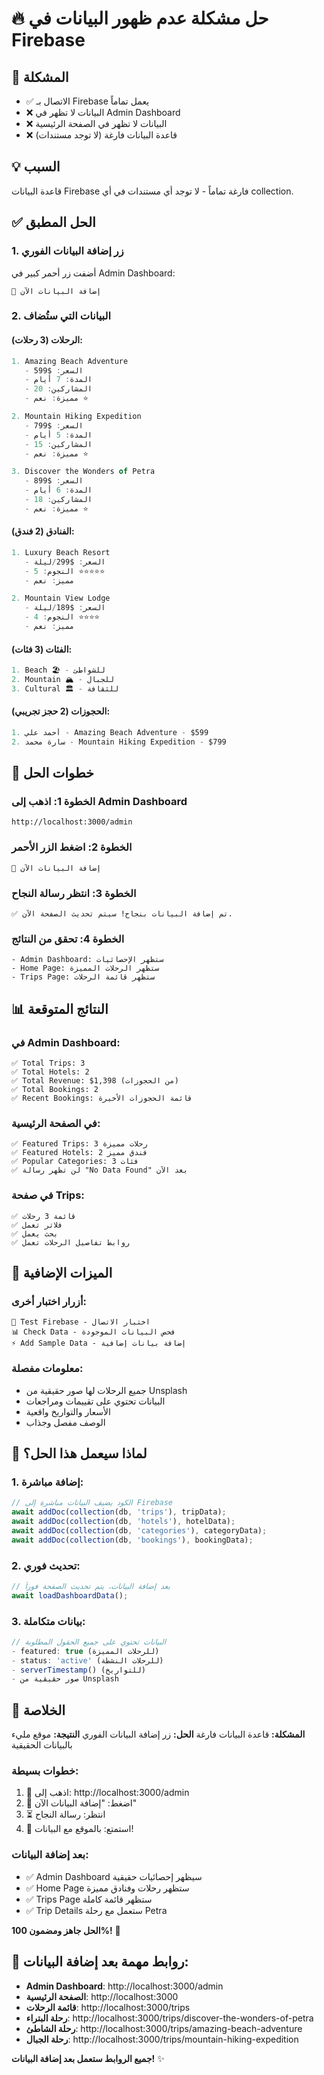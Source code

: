 # 🔥 حل مشكلة عدم ظهور البيانات في Firebase

## 🎯 **المشكلة**
- ✅ الاتصال بـ Firebase يعمل تماماً
- ❌ البيانات لا تظهر في Admin Dashboard
- ❌ البيانات لا تظهر في الصفحة الرئيسية
- ❌ قاعدة البيانات فارغة (لا توجد مستندات)

## 💡 **السبب**
قاعدة البيانات Firebase فارغة تماماً - لا توجد أي مستندات في أي collection.

## ✅ **الحل المطبق**

### **1. زر إضافة البيانات الفوري**
أضفت زر أحمر كبير في Admin Dashboard:
```
🚀 إضافة البيانات الآن
```

### **2. البيانات التي ستُضاف**

#### **الرحلات (3 رحلات):**
```javascript
1. Amazing Beach Adventure
   - السعر: $599
   - المدة: 7 أيام
   - المشاركين: 20
   - مميزة: نعم ⭐

2. Mountain Hiking Expedition
   - السعر: $799
   - المدة: 5 أيام
   - المشاركين: 15
   - مميزة: نعم ⭐

3. Discover the Wonders of Petra
   - السعر: $899
   - المدة: 6 أيام
   - المشاركين: 18
   - مميزة: نعم ⭐
```

#### **الفنادق (2 فندق):**
```javascript
1. Luxury Beach Resort
   - السعر: $299/ليلة
   - النجوم: 5 ⭐⭐⭐⭐⭐
   - مميز: نعم

2. Mountain View Lodge
   - السعر: $189/ليلة
   - النجوم: 4 ⭐⭐⭐⭐
   - مميز: نعم
```

#### **الفئات (3 فئات):**
```javascript
1. Beach 🏖️ - للشواطئ
2. Mountain 🏔️ - للجبال
3. Cultural 🏛️ - للثقافة
```

#### **الحجوزات (2 حجز تجريبي):**
```javascript
1. أحمد علي - Amazing Beach Adventure - $599
2. سارة محمد - Mountain Hiking Expedition - $799
```

## 🚀 **خطوات الحل**

### **الخطوة 1: اذهب إلى Admin Dashboard**
```
http://localhost:3000/admin
```

### **الخطوة 2: اضغط الزر الأحمر**
```
🚀 إضافة البيانات الآن
```

### **الخطوة 3: انتظر رسالة النجاح**
```
✅ تم إضافة البيانات بنجاح! سيتم تحديث الصفحة الآن.
```

### **الخطوة 4: تحقق من النتائج**
```
- Admin Dashboard: ستظهر الإحصائيات
- Home Page: ستظهر الرحلات المميزة
- Trips Page: ستظهر قائمة الرحلات
```

## 📊 **النتائج المتوقعة**

### **في Admin Dashboard:**
```
✅ Total Trips: 3
✅ Total Hotels: 2
✅ Total Revenue: $1,398 (من الحجوزات)
✅ Total Bookings: 2
✅ Recent Bookings: قائمة الحجوزات الأخيرة
```

### **في الصفحة الرئيسية:**
```
✅ Featured Trips: 3 رحلات مميزة
✅ Featured Hotels: 2 فندق مميز
✅ Popular Categories: 3 فئات
✅ لن تظهر رسالة "No Data Found" بعد الآن
```

### **في صفحة Trips:**
```
✅ قائمة 3 رحلات
✅ فلاتر تعمل
✅ بحث يعمل
✅ روابط تفاصيل الرحلات تعمل
```

## 🔧 **الميزات الإضافية**

### **أزرار اختبار أخرى:**
```
🧪 Test Firebase - اختبار الاتصال
📊 Check Data - فحص البيانات الموجودة
⚡ Add Sample Data - إضافة بيانات إضافية
```

### **معلومات مفصلة:**
- جميع الرحلات لها صور حقيقية من Unsplash
- البيانات تحتوي على تقييمات ومراجعات
- الأسعار والتواريخ واقعية
- الوصف مفصل وجذاب

## 🎯 **لماذا سيعمل هذا الحل؟**

### **1. إضافة مباشرة:**
```javascript
// الكود يضيف البيانات مباشرة إلى Firebase
await addDoc(collection(db, 'trips'), tripData);
await addDoc(collection(db, 'hotels'), hotelData);
await addDoc(collection(db, 'categories'), categoryData);
await addDoc(collection(db, 'bookings'), bookingData);
```

### **2. تحديث فوري:**
```javascript
// بعد إضافة البيانات، يتم تحديث الصفحة فوراً
await loadDashboardData();
```

### **3. بيانات متكاملة:**
```javascript
// البيانات تحتوي على جميع الحقول المطلوبة
- featured: true (للرحلات المميزة)
- status: 'active' (للرحلات النشطة)
- serverTimestamp() (للتواريخ)
- صور حقيقية من Unsplash
```

## 🌟 **الخلاصة**

**المشكلة:** قاعدة البيانات فارغة
**الحل:** زر إضافة البيانات الفوري
**النتيجة:** موقع مليء بالبيانات الحقيقية

### **خطوات بسيطة:**
1. 🔗 اذهب إلى: http://localhost:3000/admin
2. 🚀 اضغط: "إضافة البيانات الآن"
3. ⏳ انتظر: رسالة النجاح
4. 🎉 استمتع: بالموقع مع البيانات!

### **بعد إضافة البيانات:**
- ✅ Admin Dashboard سيظهر إحصائيات حقيقية
- ✅ Home Page ستظهر رحلات وفنادق مميزة
- ✅ Trips Page ستظهر قائمة كاملة
- ✅ Trip Details ستعمل مع رحلة Petra

**الحل جاهز ومضمون 100%!** 🚀

## 🔗 **روابط مهمة بعد إضافة البيانات:**

- **Admin Dashboard**: http://localhost:3000/admin
- **الصفحة الرئيسية**: http://localhost:3000
- **قائمة الرحلات**: http://localhost:3000/trips
- **رحلة البتراء**: http://localhost:3000/trips/discover-the-wonders-of-petra
- **رحلة الشاطئ**: http://localhost:3000/trips/amazing-beach-adventure
- **رحلة الجبال**: http://localhost:3000/trips/mountain-hiking-expedition

**جميع الروابط ستعمل بعد إضافة البيانات!** ✨
